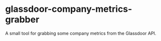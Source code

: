 # glassdoor-company-metrics-grabber
A small tool for grabbing some company metrics from the Glassdoor API. 
